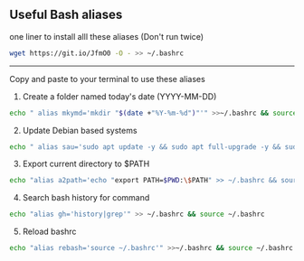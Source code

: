 ## Useful Bash aliases

one liner to install alll these aliases (Don't run twice)
```bash
wget https://git.io/JfmO0 -O - >> ~/.bashrc
```
---
Copy and paste to your terminal to use these aliases
1) Create a folder named today's date (YYYY-MM-DD)
```bash
echo " alias mkymd='mkdir "$(date +"%Y-%m-%d")"'" >>~/.bashrc && source ~/.bashrc
```
2) Update Debian based systems 
```bash
echo " alias sau='sudo apt update -y && sudo apt full-upgrade -y && sudo apt autoremove -y && sudo apt clean -y && sudo apt autoclean -y'" >> ~/.bashrc && source ~/.bashrc

```
3) Export current directory to $PATH
```bash
echo "alias a2path='echo "export PATH=$PWD:\$PATH" >> ~/.bashrc && source ~/.bashrc
```
4) Search bash history for command
```bash
echo "alias gh='history|grep'" >> ~/.bashrc && source ~/.bashrc

```
5) Reload bashrc

```bash
echo "alias rebash='source ~/.bashrc'" >>~/.bashrc && source ~/.bashrc

```
